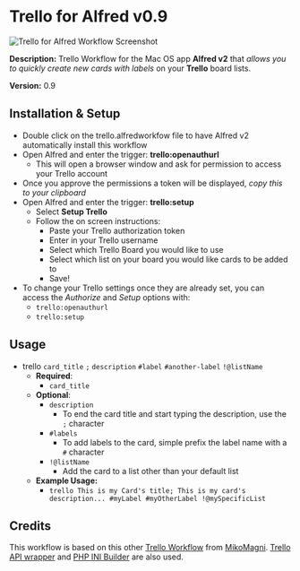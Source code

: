 Trello for Alfred v0.9
=============================

![Trello for Alfred Workflow Screenshot](http://files.dtb.me/trello-alfred/screenshots.png)

**Description:** Trello Workflow for the Mac OS app **Alfred v2** that *allows you to quickly create new cards with labels* on your **Trello** board lists.

**Version:** 0.9

Installation & Setup
-------------------------------

-	Double click on the trello.alfredworkfow file to have Alfred v2 automatically install this workflow
-	Open Alfred and enter the trigger: **trello:openauthurl**
	-	This will open a browser window and ask for permission to access your Trello account
-	Once you approve the permissions a token will be displayed, *copy this to your clipboard*
-	Open Alfred and enter the trigger: **trello:setup**
	-	Select **Setup Trello**
	-	Follow the on screen instructions:
		-	Paste your Trello authorization token
		-	Enter in your Trello username
		-	Select which Trello Board you would like to use
		-	Select which list on your board you would like cards to be added to
		-	Save!
-	To change your Trello settings once they are already set, you can access the *Authorize* and *Setup* options with:
	-	`trello:openauthurl`
	-	`trello:setup`

Usage
-------------------------------

-	trello `card_title` `;` `description` `#label` `#another-label` `!@listName`
	-	**Required**:
		-	`card_title`
	-	**Optional**:
		-	`description`
			-	To end the card title and start typing the description, use the `;` character
		-	`#labels`
			-	To add labels to the card, simple prefix the label name with a `#` character
		-	`!@listName`
			-	Add the card to a list other than your default list
	-	**Example Usage:**
		-	`trello This is my Card's title; This is my card's description... #myLabel #myOtherLabel !@mySpecificList`

Credits
-------------------------------

This workflow is based on this other [Trello Workflow](https://github.com/MikoMagni/Alfred-for-Trello) from [MikoMagni](https://github.com/MikoMagni/). [Trello API wrapper](https://github.com/ashwinks/Trello-API-PHP-Wrapper) and [PHP INI Builder](https://github.com/donatj/PhpIniBuilder) are also used.
